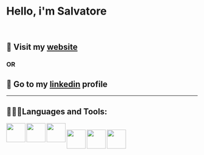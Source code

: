# Hello, i'm Salvatore
<br />

## 🔴 Visit my [website](https://salvatoremilone.github.io/) 
### OR
## 🔵 Go to my [linkedin](https://www.linkedin.com/in/salvatore-milone/) profile
<hr>

## 👨🏻‍💻Languages and Tools:

<a href="https://code.visualstudio.com/" target="_blank" ><img align="left" height="50px" src="https://upload.wikimedia.org/wikipedia/commons/thumb/9/9a/Visual_Studio_Code_1.35_icon.svg/2048px-Visual_Studio_Code_1.35_icon.svg.png" /></a>
<a href="https://www.eclipse.org/" target="_blank" ><img align="left" height="50px" src="https://upload.wikimedia.org/wikipedia/commons/thumb/d/d0/Eclipse-Luna-Logo.svg/1920px-Eclipse-Luna-Logo.svg.png" /></a>
<a href="https://netbeans.apache.org/" target="_blank" ><img align="left" height="50px" src="https://upload.wikimedia.org/wikipedia/commons/thumb/9/98/Apache_NetBeans_Logo.svg/1776px-Apache_NetBeans_Logo.svg.png" /></a>

<br />

<img align="left" height="50px" src="https://upload.wikimedia.org/wikipedia/commons/thumb/6/61/HTML5_logo_and_wordmark.svg/260px-HTML5_logo_and_wordmark.svg.png" />
<img align="left" height="50px" src="https://upload.wikimedia.org/wikipedia/commons/thumb/d/d5/CSS3_logo_and_wordmark.svg/100px-CSS3_logo_and_wordmark.svg.png" />
<img align="left" height="50px" src="https://it.wikipedia.org/wiki/JavaScript#/media/File:Javascript-736400_960_720.png" />